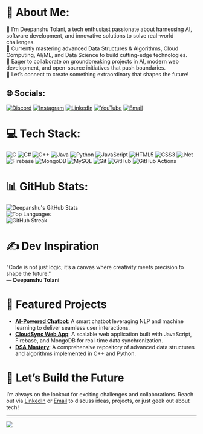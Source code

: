 # 💫 About Me:
👀 I’m Deepanshu Tolani, a tech enthusiast passionate about harnessing AI, software development, and innovative solutions to solve real-world challenges.  
🌱 Currently mastering advanced Data Structures & Algorithms, Cloud Computing, AI/ML, and Data Science to build cutting-edge technologies.  
💞️ Eager to collaborate on groundbreaking projects in AI, modern web development, and open-source initiatives that push boundaries.  
📍 Let’s connect to create something extraordinary that shapes the future!

## 🌐 Socials:
[![Discord](https://img.shields.io/badge/Discord-%237289DA.svg?logo=discord&logoColor=white)](https://discord.gg/deepanshutolani) 
[![Instagram](https://img.shields.io/badge/Instagram-%23E4405F.svg?logo=Instagram&logoColor=white)](https://www.instagram.com/tolanideepanshu/) 
[![LinkedIn](https://img.shields.io/badge/LinkedIn-%230077B5.svg?logo=linkedin&logoColor=white)](https://in.linkedin.com/in/deepanshu-tolani-23b7a22b1) 
[![YouTube](https://img.shields.io/badge/YouTube-%23FF0000.svg?logo=youtube&logoColor=white)](https://www.youtube.com/@deepanshutolani4851) 
[![Email](https://img.shields.io/badge/Email-D14836?logo=gmail&logoColor=white)](mailto:tolanideepanshu@gmail.com) 

# 💻 Tech Stack:
![C](https://img.shields.io/badge/c-%2300599C.svg?style=for-the-badge&logo=c&logoColor=white) 
![C#](https://img.shields.io/badge/c%23-%23239120.svg?style=for-the-badge&logo=csharp&logoColor=white) 
![C++](https://img.shields.io/badge/c++-%2300599C.svg?style=for-the-badge&logo=c%2B%2B&logoColor=white) 
![Java](https://img.shields.io/badge/java-%23ED8B00.svg?style=for-the-badge&logo=openjdk&logoColor=white) 
![Python](https://img.shields.io/badge/python-3670A0?style=for-the-badge&logo=python&logoColor=ffdd54) 
![JavaScript](https://img.shields.io/badge/javascript-%23323330.svg?style=for-the-badge&logo=javascript&logoColor=%23F7DF1E) 
![HTML5](https://img.shields.io/badge/html5-%23E34F26.svg?style=for-the-badge&logo=html5&logoColor=white) 
![CSS3](https://img.shields.io/badge/css3-%231572B6.svg?style=for-the-badge&logo=css3&logoColor=white) 
![.Net](https://img.shields.io/badge/.NET-5C2D91?style=for-the-badge&logo=.net&logoColor=white) 
![Firebase](https://img.shields.io/badge/firebase-%23039BE5.svg?style=for-the-badge&logo=firebase) 
![MongoDB](https://img.shields.io/badge/MongoDB-%234ea94b.svg?style=for-the-badge&logo=mongodb&logoColor=white) 
![MySQL](https://img.shields.io/badge/mysql-4479A1.svg?style=for-the-badge&logo=mysql&logoColor=white) 
![Git](https://img.shields.io/badge/git-%23F05033.svg?style=for-the-badge&logo=git&logoColor=white) 
![GitHub](https://img.shields.io/badge/github-%23121011.svg?style=for-the-badge&logo=github&logoColor=white) 
![GitHub Actions](https://img.shields.io/badge/github%20actions-%232671E5.svg?style=for-the-badge&logo=githubactions&logoColor=white)

# 📊 GitHub Stats:
![Deepanshu's GitHub Stats](https://github-readme-stats.vercel.app/api?username=deepanshutolani&theme=radical&show_icons=true&hide_border=false&count_private=true)  
![Top Languages](https://github-readme-stats.vercel.app/api/top-langs/?username=deepanshutolani&theme=radical&show_icons=true&hide_border=false&layout=compact)  
![GitHub Streak](https://github-readme-streak-stats.herokuapp.com/?user=deepanshutolani&theme=radical&hide_border=false)

# ✍️ Dev Inspiration
"Code is not just logic; it’s a canvas where creativity meets precision to shape the future."  
— **Deepanshu Tolani**

# 🚀 Featured Projects
- **[AI-Powered Chatbot](https://github.com/deepanshutolani/ai-chatbot)**: A smart chatbot leveraging NLP and machine learning to deliver seamless user interactions.  
- **[CloudSync Web App](https://github.com/deepanshutolani/cloudsync)**: A scalable web application built with JavaScript, Firebase, and MongoDB for real-time data synchronization.  
- **[DSA Mastery](https://github.com/deepanshutolani/dsa-mastery)**: A comprehensive repository of advanced data structures and algorithms implemented in C++ and Python.

# 🌟 Let’s Build the Future
I’m always on the lookout for exciting challenges and collaborations. Reach out via [LinkedIn](https://in.linkedin.com/in/deepanshu-tolani-23b7a22b1) or [Email](mailto:tolanideepanshu@gmail.com) to discuss ideas, projects, or just geek out about tech!

---
[![](https://visitcount.itsvg.in/api?id=deepanshutolani&icon=0&color=0)](https://visitcount.itsvg.in)

<!-- Proudly created with GPRM ( https://gprm.itsvg.in ) -->
